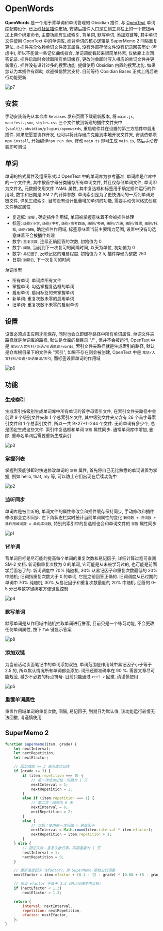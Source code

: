 # OpenWords

**OpenWords** 是一个用于背单词和单词管理的 Obsidian 插件, 与 [OpenText](https://github.com/insile/OpenText) 单词库配套设计, 已上线[社区插件市场](obsidian://show-plugin?id=openwords), 安装后插件入口是左侧工具栏上的一个按钮再加上两个绑定命令, 主要功能有生成索引, 背单词, 默写单词, 添加双链等, 其中单词文件使用 OpenText 中的单词库, 而背单词的核心逻辑是 SuperMemo 2 间隔重复算法. 本插件完全依赖单词文件及其属性, 没有外部存储文件没有记录回答历史 (考虑中), 所以不能做一些记忆曲线拟合, 单词调度看起来很简单朴素, 仅依靠上次回答记录. 插件启动时会读取所有单词缓存, 更改时会即时写入相应的单词文件并更新缓存. 插件没有设计过多的搜索功能, 提倡使用 Obsidian 内置的搜索功能. 如果您认为本插件有帮助, 欢迎微信赞赏支持. 目前等待 Obsidian Bases 正式上线后进行功能更新

![p7](README/p7.png)

## 安装

手动安装首先从本仓库 `Releases` 发布页面下载最新版本, 将 `main.js`, `manifest.json`, `styles.css` 三个文件放到新建的插件文件夹中 `{vault}/.obsidian/plugins/openwords`, 重启软件并在设置的第三方插件中启用插件. 如果您愿意协作开发, 也可以将此存储库克隆到本地开发文件夹, 安装依赖项`npm install`, 开始编译`npm run dev`, 修改 `main.ts` 即可生成 `main.js`, 然后手动安装即可测试

## 单词

单词的格式属性及组织形式以 OpenText 中的单词库为参考基准. 单词库是仓库中的一个文件夹, 其中按首字母分类储存所有单词文件, 并且仅存储单词文件, 单词即为文件名, 元数据使用文件 YAML 属性, 其中复选框和标签用于确定插件运行的作用域, 数字和日期是 SM 2 的计算参数. 单词索引是为了更快访问的一系列单词双链文件, 详见生成索引. 目前没有设计批量增加单词的功能, 需要手动仿照格式创建文件确定属性
- 复选框: `掌握` , 确定插件作用域, 单词被掌握意味着不会被插件处理
- 标签: `级别/小学`, `级别/中考`, `级别/高考四级`, `级别/考研`, `级别/六级`, `级别/雅思`, `级别/托福`, `级别/GRE`, 确定插件作用域, 标签意味着当前主要精力范围, 设置中没有勾选意味着不会被插件处理
- 数字: `重复次数`, 连续正确回答的次数, 初始值为 0
- 数字: `间隔`, 当前到下一次复习的间隔时间, 以天为单位, 初始值为 0
- 数字: `易记因子`, 反映记忆的难易程度, 初始值为 2.5, 插件存储为整数 250
- 日期: `到期日`, 下一次复习的时间

单词类型
- 所有单词: 单词库所有文件
- 掌握单词: 勾选掌握复选框的单词
- 启用单词: 启用标签的未掌握单词
- 新单词: 重复次数未零的启用单词
- 旧单词: 重复次数不未零的启用单词

## 设置

设置必须点击应用才能保存, 同时也会立即缓存路径中所有单词属性. 单词文件夹路径就是单词库的路径, 默认是仓库的根目录 "/" , 但并不会被运行, OpenText 中是 `笔记/人文社科/英语/英语单词/words`; 索引文件夹路径就是生成索引的路径, 默认是仓库根目录下的文件夹 "索引", 如果不存在则会被创建, OpenText 中是 `笔记/人文社科/英语/英语单词/索引`; 而标签设置单词的作用域 

![p6](README/p6.png)

## 功能

### 生成索引
 
生成索引按级别生成单词库中所有单词的首字母索引文件, 在索引文件夹路径中会创建 9 个级别文件夹和 1 个总索引名文件, 其中级别文件夹又含有 26 个首字母索引文件和 1 个总索引文件, 所以一共 9×27+1=244 个文件. 无论单词有多少个, 总是固定生成这些文件. 索引中复选框和单词 `掌握` 属性同步. 通常单词库中增加, 删除, 重命名单词后需要重新生成索引

![p3](README/p3.gif)

### 掌握列表

掌握列表能够即时快速修改单词的 `掌握` 属性, 首先将自己无比熟悉的单词设置为掌握, 例如 hello, that, my 等, 可以防止它们出现在后续功能中

![p2](README/p2.gif)

### 监听同步

单词库是被监听的, 单词文件的属性修改会和插件缓存保持同步, 手动修改和插件修改都会立即同步. 左下角状态栏实时统计当前单词属性的变化 `新词数 + 旧词数 + 非作用域词数 = 单词库词数`, 特别的索引中的复选框也会和单词文件的 `掌握` 属性同步

![p1](README/p1.gif)

### 背单词

背单词目标是尽可能的提高每个单词的重复次数和易记因子, 详细计算过程可查阅 SM-2 文档. 新词指重复次数为 0 的单词, 它可能是从未被学习过的, 也可能是前面学后面忘了的. 新词调度中 70% 纯随机, 30% 从易记因子和重复次数最低的 20% 中随机;  旧词指重复次数大于 0 的单词, 它是之前回答正确的. 旧词调度从已过期的单词中 70% 纯随机, 30% 从易记因子和重复次数最低的 20% 中随机. 回答的 0-5 分已与数字键绑定方便键盘控制

![p4](README/p4.gif)

### 默写单词

默写单词是从作用域中随机抽取单词进行拼写, 目前只是一个练习功能, 不会更改任何单词属性, 按下 `Tab` 键显示答案

![p8](README/p8.gif)

### 添加双链

为当前活动页面笔记中的单词添加双链, 单词范围是作用域中易记因子小于等于 2.5 的, 所以默认情况所有单词都会添加. 词形还原准确率在 90 %. 需要文章尽可能规范, 减少不必要的标点符号. 目前只能通过 `ctrl z` 回撤, 请谨慎使用

![p5](README/p5.gif)

### 重置单词属性

重置作用域单词的重复次数, 间隔, 易记因子, 到期日为默认值, 该功能运行较慢无法回撤, 请谨慎使用

## SuperMemo 2

```js
function supermemo(item, grade) {
    let nextInterval;
    let nextRepetition;
    let nextEfactor;

    // 回忆成绩 >= 3 表示成功记住
    if (grade >= 3) {
        if (item.repetition === 0) {
            // 第一次成功记住：间隔为 1 天
            nextInterval = 1;
            nextRepetition = 1;
        }
        else if (item.repetition === 1) {
            // 第二次：间隔为 6 天
            nextInterval = 6;
            nextRepetition = 2;
        }
        else {
            // 之后：使用前一次间隔 × 易度因子
            nextInterval = Math.round(item.interval * item.efactor);
            nextRepetition = item.repetition + 1;
        }
    } else {
        // 回忆失败：重复次数归零，间隔重置为 1 天
        nextInterval = 1;
        nextRepetition = 0;
    }

    // 更新易度因子（efactor），用 SuperMemo 原始公式调整
    nextEfactor = item.efactor + (0.1 - (5 - grade) * (0.08 + (5 - grade) * 0.02));

    // 保证 efactor 不低于 1.3（防止间隔变得太短）
    if (nextEfactor < 1.3)
        nextEfactor = 1.3;

    return {
        interval: nextInterval,
        repetition: nextRepetition,
        efactor: nextEfactor,
    };
}

```